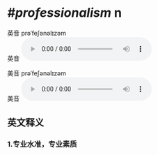 # ***\#professionalism*** n
英音 prəˈfeʃənəlɪzəm  
英音
<audio src="./media/professionalism1_AAC.aac" controls="controls"></audio>

美音 prəˈfeʃənəlɪzəm  
美音
<audio src="./media/professionalism2_AAC.aac" controls="controls"></audio>



  

英文释义
---
### 1.**专业水准，专业素质**  


